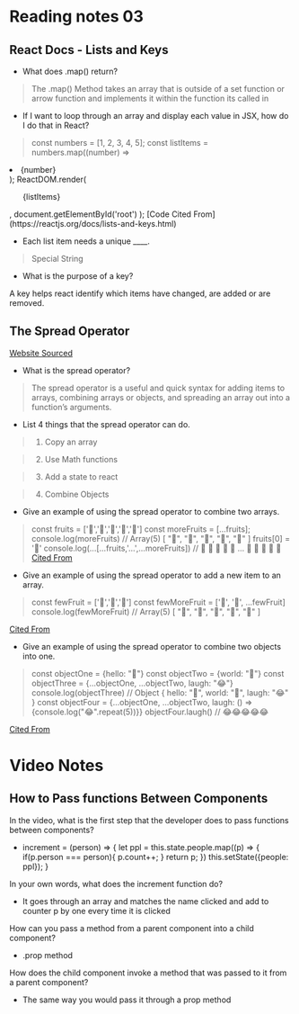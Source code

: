 # Reading notes 03
## React Docs - Lists and Keys

- What does .map() return?
> The .map() Method takes an array that is outside of a set function or arrow function and implements it within the function its called in

- If I want to loop through an array and display each value in JSX, how do I do that in React?
> const numbers = [1, 2, 3, 4, 5];
const listItems = numbers.map((number) =>
  <li>{number}</li>
);
ReactDOM.render(
  <ul>{listItems}</ul>,
  document.getElementById('root')
);
[Code Cited From](https://reactjs.org/docs/lists-and-keys.html)

- Each list item needs a unique ____. 

> Special String

- What is the purpose of a key?

A key helps react identify which items have changed, are added or are removed.

## The Spread Operator
[Website Sourced](https://medium.com/coding-at-dawn/how-to-use-the-spread-operator-in-javascript-b9e4a8b06fab)

- What is the spread operator?
> The spread operator is a useful and quick syntax for adding items to arrays, combining arrays or objects, and spreading an array out into a function’s arguments.

- List 4 things that the spread operator can do.
> 1. Copy an array

> 2. Use Math functions

> 3. Add a state to react

> 4. Combine Objects


- Give an example of using the spread operator to combine two arrays.
>const fruits = ['🍏','🍊','🍌','🍉','🍍']
const moreFruits = [...fruits];
console.log(moreFruits) // Array(5) [ "🍏", "🍊", "🍌", "🍉", "🍍" ]
fruits[0] = '🍑'
console.log(...[...fruits,'...',...moreFruits]) //  🍑 🍊 🍌 🍉 🍍 ... 🍏 🍊 🍌 🍉 🍍
[Cited From](https://gist.github.com/djD-REK/bfef85d4fedc4800a2b37a9a6a171447#file-copying-arrays-using-the-spread-operator-js)

- Give an example of using the spread operator to add a new item to an array.
>const fewFruit = ['🍏','🍊','🍌']
const fewMoreFruit = ['🍉', '🍍', ...fewFruit]
console.log(fewMoreFruit) //  Array(5) [ "🍉", "🍍", "🍏", "🍊", "🍌" ]

[Cited From](https://gist.githubusercontent.com/djD-REK/fe282feb0b84a5f1a50fd0b2e7e5510e/raw/4f291907917d3cbd9cbfcd000a218dbda4f18274/Adding%20an%20item%20to%20a%20list.js)

- Give an example of using the spread operator to combine two objects into one.
>const objectOne = {hello: "🤪"}
const objectTwo = {world: "🐻"}
const objectThree = {...objectOne, ...objectTwo, laugh: "😂"}
console.log(objectThree) // Object { hello: "🤪", world: "🐻", laugh: "😂" }
const objectFour = {...objectOne, ...objectTwo, laugh: () => {console.log("😂".repeat(5))}}
objectFour.laugh() // 😂😂😂😂😂

[Cited From](https://gist.githubusercontent.com/djD-REK/1995aa70063ce1cadc126ae523626e19/raw/4823db5f5f893af1848c03804f832340dd750fe0/Combining%20object%20properties%20and%20methods%20with%20spread%20operator.js)

# Video Notes
## How to Pass functions Between Components

In the video, what is the first step that the developer does to pass functions between components?

- increment = (person) => {
    let ppl = this.state.people.map((p) => {
      if(p.person === person){
        p.count++;
      }
      return p;
    })
    this.setState({people: ppl});
}

In your own words, what does the increment function do?

- It goes through an array and matches the name clicked and add to counter p by one every time it is clicked

How can you pass a method from a parent component into a child component?

-  .prop method

How does the child component invoke a method that was passed to it from a parent component?

- The same way you would pass it through a prop method
